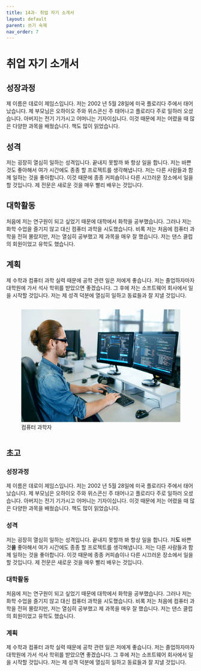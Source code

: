 ```yaml
---
title: 14과- 취업 자기 소개서
layout: default
parent: 쓰기 숙제
nav_order: 7
---
```

# 취업 자기 소개서

## 성장과정
제 이름은 데로이 제임스입니다. 저는 2002 년 5월 28일에 미국 플로리다 주에서 태어났습니다. 제 부모님은 오하이오 주와 위스콘신 주 태어나고 플로리다 주로 일하러 오셨습니다. 아버지는 전기 기가시고 어머니는 기자이십니다. 이것 때문에 저는 어렸을 때 많은 다양한 과목을 배웠습니다. 책도 많이 읽었습니다.

## 성격
저는 굉장히 열심히 일하는 성격입니다. 끝내지 못할까 봐 항상 일을 합니다. 저는 바쁜 것도 좋아해서 여가 시간에도 종종 할 프로젝트를 생각해냅니다. 저는 다른 사람들과 함께 일하는 것을 좋아합니다. 이것 때문에 종종 커피숍이나 다른 시끄러운 장소에서 일을 할 것입니다. 제 전문은 새로운 것을 매우 빨리 배우는 것입니다.

## 대학활동
처음에 저는 연구원이 되고 싶었기 때문에 대학에서 화학을 공부했습니다. 그러나 저는 화학 수업을 즐기지 않고 대신 컴퓨터 과학을 시도했습니다. 비록 저는 처음에 컴퓨터 과학을 전혀 몰랐지만, 저는 열심히 공부했고 제 과목을 매우 잘 했습니다. 저는 댄스 클럽의 회원이었고 유학도 했습니다.

## 계획
제 수학과 컴퓨터 과학 실력 때문에 공학 관련 일은 저에게 좋습니다. 저는 졸업하자마자 대학원에 가서 석사 학위를 받았으면 좋겠습니다. 그 후에 저는 소프트웨어 회사에서 일을 시작할 것입니다. 저는 제 성격 덕분에 열심히 일하고 동료들과 잘 지낼 것입니다.

<div style="display: flex; justify-content: center;">
    <figure>
    <img src="./images/guy.png" alt="Computer scientist" style="height: 300px;">
    <figcaption>컴퓨터 과학자</figcaption>
    </figure>
</div>

## 초고

### 성장과정
제 이름은 데로이 제임스입니다. 저는 2002 년 5월 28일에 미국 플로리다 주에서 태어났습니다. 제 부모님은 오하이오 주와 위스콘신 주 태어나고 플로리다 주로 일하러 오셨습니다. 아버지는 전기 기가시고 어머니는 기자이십니다. 이것 때문에 저는 어렸을 때 많은 다양한 과목을 배웠습니다. 책도 많이 읽었습니다.

### 성격
저는 굉장히 열심히 일하는 성격입니다. 끝내지 못할까 봐 항상 일을 합니다. 저**도** 바쁜 것**을** 좋아해서 여가 시간에도 종종 할 프로젝트를 생각해냅니다. 저는 다른 사람들과 함께 일하는 것을 좋아합니다. 이것 때문에 종종 커피숍이나 다른 시끄러운 장소에서 일을 할 것입니다. 제 전문은 새로운 것을 매우 빨리 배우는 것입니다.

### 대학활동
처음에 저는 연구원이 되고 싶었기 때문에 대학에서 화학을 공부했습니다. 그러나 저는 화학 수업을 즐기지 않고 대신 컴퓨터 과학을 시도했습니다. 비록 저는 처음에 컴퓨터 과학을 전혀 몰랐지만, 저는 열심히 공부했고 제 과목을 매우 잘 했습니다. 저는 댄스 클럽의 회원이었고 유학도 했습니다.

### 계획
제 수학과 컴퓨터 과학 실력 때문에 공학 관련 일은 저에게 좋습니다. 저는 졸업하자마자 대학원에 가서 석사 학위를 받았으면 좋겠습니다. 그 후에 저는 소프트웨어 회사에서 일을 시작할 것입니다. 저는 제 성격 덕분에 열심히 일하고 동료들과 잘 지낼 것입니다.

